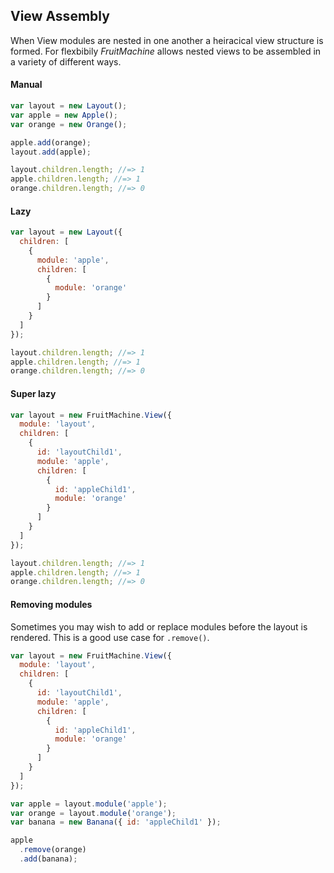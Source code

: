 ## View Assembly

When View modules are nested in one another a heiracical view structure is formed. For flexbibily *FruitMachine* allows nested views to be assembled in a variety of different ways.

#### Manual

```js
var layout = new Layout();
var apple = new Apple();
var orange = new Orange();

apple.add(orange);
layout.add(apple);

layout.children.length; //=> 1
apple.children.length; //=> 1
orange.children.length; //=> 0
```

#### Lazy

```js
var layout = new Layout({
  children: [
    {
      module: 'apple',
      children: [
        {
          module: 'orange'
        }
      ]
    }
  ]
});

layout.children.length; //=> 1
apple.children.length; //=> 1
orange.children.length; //=> 0
```

#### Super lazy

```js
var layout = new FruitMachine.View({
  module: 'layout',
  children: [
    {
      id: 'layoutChild1',
      module: 'apple',
      children: [
        {
          id: 'appleChild1',
          module: 'orange'
        }
      ]
    }
  ]
});

layout.children.length; //=> 1
apple.children.length; //=> 1
orange.children.length; //=> 0
```

#### Removing modules

Sometimes you may wish to add or replace modules before the layout is rendered. This is a good use case for `.remove()`.

```js
var layout = new FruitMachine.View({
  module: 'layout',
  children: [
    {
      id: 'layoutChild1',
      module: 'apple',
      children: [
        {
          id: 'appleChild1',
          module: 'orange'
        }
      ]
    }
  ]
});

var apple = layout.module('apple');
var orange = layout.module('orange');
var banana = new Banana({ id: 'appleChild1' });

apple
  .remove(orange)
  .add(banana);
```